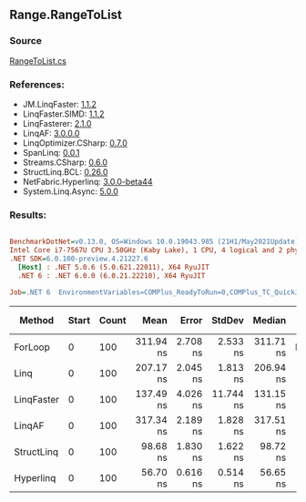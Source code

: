 ﻿## Range.RangeToList

### Source
[RangeToList.cs](../LinqBenchmarks/Range/RangeToList.cs)

### References:
- JM.LinqFaster: [1.1.2](https://www.nuget.org/packages/JM.LinqFaster/1.1.2)
- LinqFaster.SIMD: [1.1.2](https://www.nuget.org/packages/LinqFaster.SIMD/1.0.3)
- LinqFasterer: [2.1.0](https://www.nuget.org/packages/LinqFasterer/2.1.0)
- LinqAF: [3.0.0.0](https://www.nuget.org/packages/LinqAF/3.0.0.0)
- LinqOptimizer.CSharp: [0.7.0](https://www.nuget.org/packages/LinqOptimizer.CSharp/0.7.0)
- SpanLinq: [0.0.1](https://www.nuget.org/packages/SpanLinq/0.0.1)
- Streams.CSharp: [0.6.0](https://www.nuget.org/packages/Streams.CSharp/0.6.0)
- StructLinq.BCL: [0.26.0](https://www.nuget.org/packages/StructLinq/0.26.0)
- NetFabric.Hyperlinq: [3.0.0-beta44](https://www.nuget.org/packages/NetFabric.Hyperlinq/3.0.0-beta44)
- System.Linq.Async: [5.0.0](https://www.nuget.org/packages/System.Linq.Async/5.0.0)

### Results:
``` ini

BenchmarkDotNet=v0.13.0, OS=Windows 10.0.19043.985 (21H1/May2021Update)
Intel Core i7-7567U CPU 3.50GHz (Kaby Lake), 1 CPU, 4 logical and 2 physical cores
.NET SDK=6.0.100-preview.4.21227.6
  [Host] : .NET 5.0.6 (5.0.621.22011), X64 RyuJIT
  .NET 6 : .NET 6.0.0 (6.0.21.22210), X64 RyuJIT

Job=.NET 6  EnvironmentVariables=COMPlus_ReadyToRun=0,COMPlus_TC_QuickJitForLoops=1,COMPlus_TieredPGO=1  Runtime=.NET 6.0  

```
|     Method | Start | Count |      Mean |    Error |    StdDev |    Median |        Ratio | RatioSD |  Gen 0 | Gen 1 | Gen 2 | Allocated |
|----------- |------ |------ |----------:|---------:|----------:|----------:|-------------:|--------:|-------:|------:|------:|----------:|
|    ForLoop |     0 |   100 | 311.94 ns | 2.708 ns |  2.533 ns | 311.71 ns |     baseline |         | 0.5660 |     - |     - |   1,184 B |
|       Linq |     0 |   100 | 207.17 ns | 2.045 ns |  1.813 ns | 206.94 ns | 1.50x faster |   0.02x | 0.2370 |     - |     - |     496 B |
| LinqFaster |     0 |   100 | 137.49 ns | 4.026 ns | 11.744 ns | 131.15 ns | 2.04x faster |   0.12x | 0.4206 |     - |     - |     880 B |
|     LinqAF |     0 |   100 | 317.34 ns | 2.189 ns |  1.828 ns | 317.51 ns | 1.02x slower |   0.01x | 0.2179 |     - |     - |     456 B |
| StructLinq |     0 |   100 |  98.68 ns | 1.830 ns |  1.622 ns |  98.72 ns | 3.16x faster |   0.06x | 0.2180 |     - |     - |     456 B |
|  Hyperlinq |     0 |   100 |  56.70 ns | 0.616 ns |  0.514 ns |  56.65 ns | 5.49x faster |   0.06x | 0.2180 |     - |     - |     456 B |

